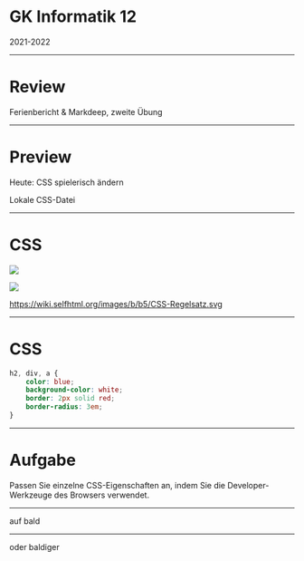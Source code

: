# GK Informatik 12

2021-2022

---

# Review

Ferienbericht & Markdeep, zweite Übung

---

# Preview

Heute: CSS spielerisch ändern

Lokale CSS-Datei

---

# CSS

![](https://wiki.selfhtml.org/images/thumb/b/b5/CSS-Regelsatz.svg/600px-CSS-Regelsatz.svg.png)

<img src="https://wiki.selfhtml.org/images/thumb/b/b5/CSS-Regelsatz.svg/600px-CSS-Regelsatz.svg.png" style="background-color:white;" />

https://wiki.selfhtml.org/images/b/b5/CSS-Regelsatz.svg

---

# CSS

~~~ css
h2, div, a {
    color: blue;
    background-color: white;
    border: 2px solid red;
    border-radius: 3em;
}
~~~

---

# Aufgabe

Passen Sie einzelne CSS-Eigenschaften an, indem Sie die Developer-Werkzeuge des Browsers verwendet.

---

auf bald

---

oder baldiger
